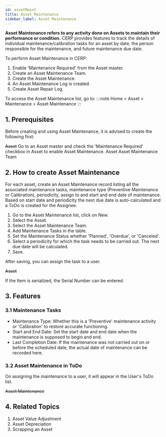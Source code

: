 ```yaml
---
id: assetMaint
title: Asset Maintenance
sidebar_label: Asset Maintenance
---
```


**Asset Maintenance refers to any activity done on Assets to maintain their performance or condition.**
CERP provides features to track the details of individual maintenance/calibration tasks for an asset by date, the person responsible for the maintenance, and future maintenance due date.

To perform Asset Maintenance in CERP:

1. Enable 'Maintenance Required' from the Asset master.
2. Create an Asset Maintenance Team.
3. Create the Asset Maintenance.
4. An Asset Maintenance Log is created.
5. Create Asset Repair Log.

To access the Asset Maintenance list, go to:
:::note
Home > Asset > Maintenance > Asset Maintenance
:::

## 1. Prerequisites

Before creating and using Asset Maintenance, it is advised to create the following first:

~~Asset~~
Go to an Asset master and check the 'Maintenance Required' checkbox in Asset to enable Asset Maintenance. Asset
Asset Maintenance Team

## 2. How to create Asset Maintenance

For each asset, create an Asset Maintenance record listing all the associated maintenance tasks, maintenance type (Preventive Maintenance or Calibration), periodicity, assign to and start and end date of maintenance. Based on start date and periodicity the next due date is auto-calculated and a ToDo is created for the Assignee.

1. Go to the Asset Maintenance list, click on New.
1. Select the Asset.
1. Select the Asset Maintenance Team.
1. Add Maintenance Tasks in the table.
1. Set the Maintenance Status whether 'Planned', 'Overdue', or 'Canceled'.
1. Select a periodicity for which the task needs to be carried out. The next due date will be calculated.
1. Save.

After saving, you can assign the task to a user.

~~Asset~~

If the Item is serialized, the Serial Number can be entered.

## 3. Features

### 3.1 Maintenance Tasks

- Maintenance Type: Whether this is a 'Preventive' maintenance activity or 'Calibration' to restore accurate functioning.
- Start and End Date: Set the start date and end date when the maintenance is supposed to begin and end.
- Last Completion Date: If the maintenance was not carried out on or before the scheduled date, the actual date of maintenance can be recorded here.

### 3.2 Asset Maintenance in ToDo

On assigning the maintenance to a user, it will appear in the User's ToDo list.

~~Asset Maintenance~~

## 4. Related Topics

1. Asset Value Adjustment
1. Asset Depreciation
1. Scrapping an Asset
